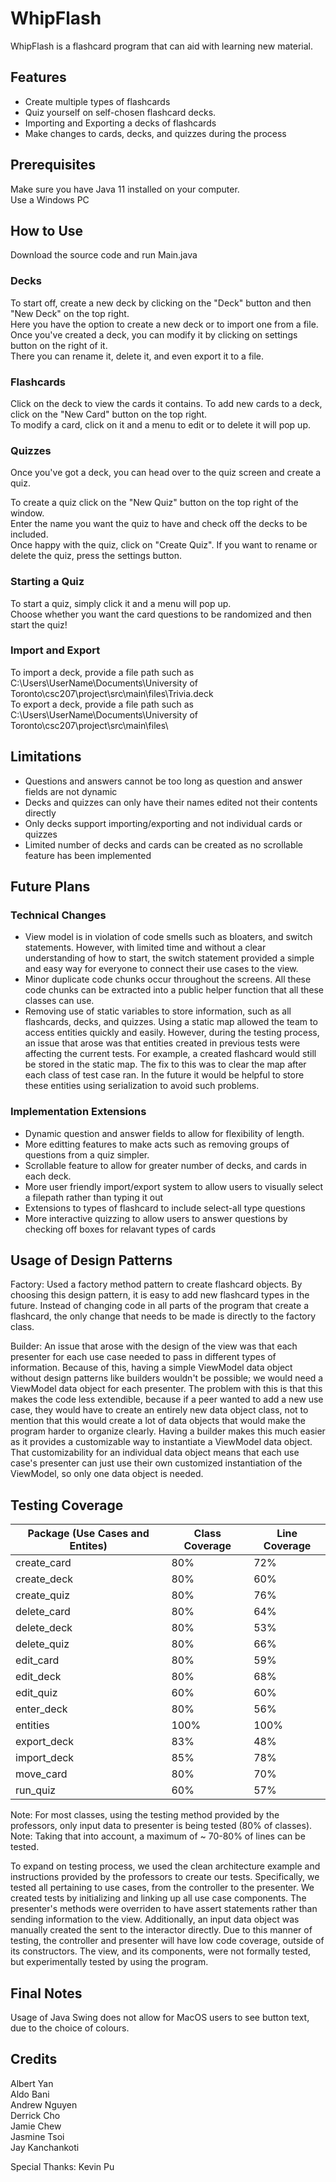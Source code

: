 # WhipFlash
WhipFlash is a flashcard program that can aid with learning new material.

## Features
- Create multiple types of flashcards
- Quiz yourself on self-chosen flashcard decks.
- Importing and Exporting a decks of flashcards
- Make changes to cards, decks, and quizzes during the process

## Prerequisites

Make sure you have Java 11 installed on your computer.\
Use a Windows PC

## How to Use

Download the source code and run Main.java

### Decks
To start off, create a new deck by clicking on the "Deck" button and then "New Deck" on the top right.\
Here you have the option to create a new deck or to import one from a file. \
Once you've created a deck, you can modify it by clicking on settings button on the right of it. \
There you can rename it, delete it, and even export it to a file.

### Flashcards

Click on the deck to view the cards it contains. To add new cards to a deck, click on the "New Card" button on the top right.\
To modify a card, click on it and a menu to edit or to delete it will pop up.

### Quizzes

Once you've got a deck, you can head over to the quiz screen and create a quiz.

To create a quiz click on the "New Quiz" button on the top right of the window. \
Enter the name you want the quiz to have and check off the decks to be included. \
Once happy with the quiz, click on "Create Quiz".
If you want to rename or delete the quiz, press the settings button.

### Starting a Quiz
To start a quiz, simply click it and a menu will pop up. \
Choose whether you want the card questions to be randomized and then start the quiz!

### Import and Export

To import a deck, provide a file path such as C:\Users\UserName\Documents\University of Toronto\csc207\project\src\main\files\Trivia.deck \
To export a deck, provide a file path such as C:\Users\UserName\Documents\University of Toronto\csc207\project\src\main\files\

## Limitations
 - Questions and answers cannot be too long as question and answer fields are not dynamic
 - Decks and quizzes can only have their names edited not their contents directly
 - Only decks support importing/exporting and not individual cards or quizzes
 - Limited number of decks and cards can be created as no scrollable feature has been implemented

## Future Plans
### Technical Changes
 - View model is in violation of code smells such as bloaters, and switch statements. However, with limited time and without a clear understanding of how to start, the switch statement provided a simple and easy way for everyone to connect their use cases to the view.
 - Minor duplicate code chunks occur throughout the screens. All these code chunks can be extracted into a public helper function that all these classes can use.
 - Removing use of static variables to store information, such as all flashcards, decks, and quizzes. Using a static map allowed the team to access entities quickly and easily. However, during the testing process, an issue that arose was that entities created in previous tests were affecting the current tests. For example, a created flashcard would still be stored in the static map. The fix to this was to clear the map after each class of test case ran. In the future it would be helpful to store these entities using serialization to avoid such problems.
   
### Implementation Extensions
  - Dynamic question and answer fields to allow for flexibility of length.
  - More editting features to make acts such as removing groups of questions from a quiz simpler.
  - Scrollable feature to allow for greater number of decks, and cards in each deck.
  - More user friendly import/export system to allow users to visually select a filepath rather than typing it out
  - Extensions to types of flashcard to include select-all type questions
  - More interactive quizzing to allow users to answer questions by checking off boxes for relavant types of cards

## Usage of Design Patterns
Factory:
Used a factory method pattern to create flashcard objects. By choosing this design pattern, it is easy to add new flashcard types in the future. Instead of changing
code in all parts of the program that create a flashcard, the only change that needs to be made is directly to the factory class.

Builder:
An issue that arose with the design of the view was that each presenter for each use case needed to pass in different types of information. Because of this, having a simple ViewModel data object without design patterns like builders wouldn't be possible; we would need a ViewModel data object for each presenter. The problem with this is that this makes the code less extendible, because if a peer wanted to add a new use case, they would have to create an entirely new data object class, not to mention that this would create a lot of data objects that would make the program harder to organize clearly. Having a builder makes this much easier as it provides a customizable way to instantiate a ViewModel data object. That customizability for an individual data object means that each use case's presenter can just use their own customized instantiation of the ViewModel, so only one data object is needed.

## Testing Coverage
| Package (Use Cases and Entites)  | Class Coverage | Line Coverage |
| ------------- | ------------- | ------------- |
| create_card  | 80% | 72% |
| create_deck  | 80% | 60% |
| create_quiz  | 80% | 76% |
| delete_card  | 80% | 64% |
| delete_deck  | 80% | 53% |
| delete_quiz  | 80% | 66% |
| edit_card  | 80% | 59% |
| edit_deck  | 80% | 68% |
| edit_quiz  | 60% | 60% |
| enter_deck  | 80% | 56% |
| entities  | 100% | 100% |
| export_deck  | 83% | 48% |
| import_deck  | 85% | 78% |
| move_card  | 80% | 70% |
| run_quiz  | 60% | 57% |

Note: For most classes, using the testing method provided by the professors, only input data to presenter is being tested (80% of classes).
Note: Taking that into account, a maximum of ~ 70-80% of lines can be tested.

To expand on testing process, we used the clean architecture example and instructions provided by the professors to create our tests. Specifically, we tested all pertaining to use cases, from the controller to the presenter. We created tests by initializing and linking up all use case components. The presenter's methods were overriden to have assert statements rather than sending information to the view. Additionally, an input data object was manually created the sent to the interactor directly. Due to this manner of testing, the controller and presenter will have low code coverage, outside of its constructors. The view, and its components, were not formally tested, but experimentally tested by using the program.

## Final Notes
Usage of Java Swing does not allow for MacOS users to see button text, due to the choice of colours.

## Credits
Albert Yan\
Aldo Bani\
Andrew Nguyen\
Derrick Cho\
Jamie Chew\
Jasmine Tsoi\
Jay Kanchankoti

Special Thanks: Kevin Pu
